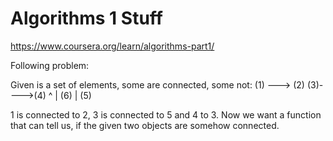 # Algorithms 1 Stuff

https://www.coursera.org/learn/algorithms-part1/

Following problem:

Given is a set of elements, some are connected, some not:
(1) ---> (2)    (3)---->(4)
                 ^
                 |
(6)              |
                (5)

1 is connected to 2, 3 is connected to 5 and 4 to 3. 
Now we want a function that can tell us, if the given two objects
are somehow connected.
